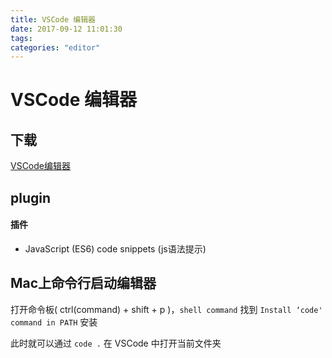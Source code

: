 ```yaml
---
title: VSCode 编辑器
date: 2017-09-12 11:01:30
tags:
categories: "editor"
---
```

# VSCode 编辑器

## 下载
[VSCode编辑器](https://code.visualstudio.com/)

## plugin

#### 插件

* JavaScript (ES6) code snippets (js语法提示)


## Mac上命令行启动编辑器

打开命令板( ctrl(command) + shift + p )，`shell command` 找到 `Install ‘code' command in PATH` 安装

此时就可以通过 `code .` 在 VSCode 中打开当前文件夹
